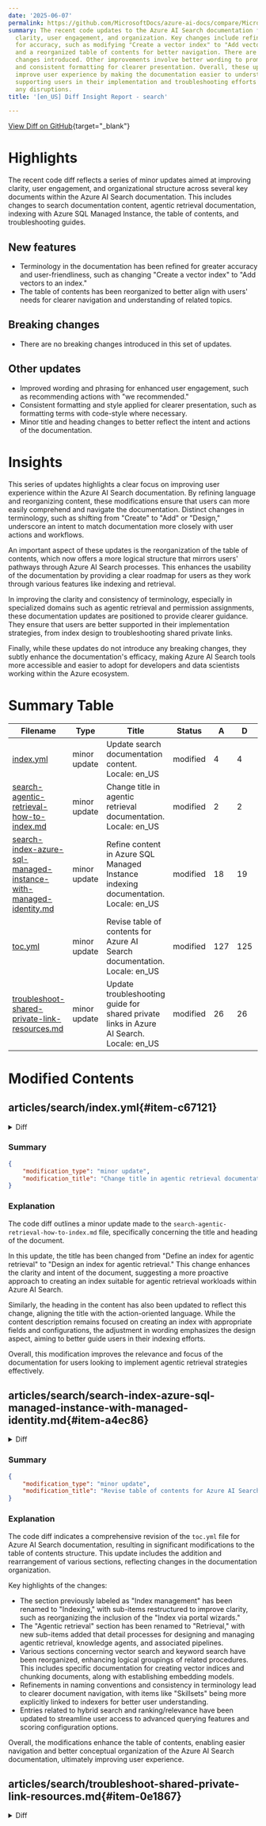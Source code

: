 ```yaml
---
date: '2025-06-07'
permalink: https://github.com/MicrosoftDocs/azure-ai-docs/compare/MicrosoftDocs:e10a743...MicrosoftDocs:b06c631
summary: The recent code updates to the Azure AI Search documentation focus on enhancing
  clarity, user engagement, and organization. Key changes include refined terminology
  for accuracy, such as modifying "Create a vector index" to "Add vectors to an index,"
  and a reorganized table of contents for better navigation. There are no breaking
  changes introduced. Other improvements involve better wording to promote user actions
  and consistent formatting for clearer presentation. Overall, these updates aim to
  improve user experience by making the documentation easier to understand and navigate,
  supporting users in their implementation and troubleshooting efforts without introducing
  any disruptions.
title: '[en_US] Diff Insight Report - search'

---
```


[View Diff on GitHub](https://github.com/MicrosoftDocs/azure-ai-docs/compare/MicrosoftDocs:e10a743...MicrosoftDocs:b06c631){target="_blank"}

# Highlights
The recent code diff reflects a series of minor updates aimed at improving clarity, user engagement, and organizational structure across several key documents within the Azure AI Search documentation. This includes changes to search documentation content, agentic retrieval documentation, indexing with Azure SQL Managed Instance, the table of contents, and troubleshooting guides.

## New features
- Terminology in the documentation has been refined for greater accuracy and user-friendliness, such as changing "Create a vector index" to "Add vectors to an index."
- The table of contents has been reorganized to better align with users' needs for clearer navigation and understanding of related topics.

## Breaking changes
- There are no breaking changes introduced in this set of updates.

## Other updates
- Improved wording and phrasing for enhanced user engagement, such as recommending actions with "we recommended."
- Consistent formatting and style applied for clearer presentation, such as formatting terms with code-style where necessary.
- Minor title and heading changes to better reflect the intent and actions of the documentation.

# Insights
This series of updates highlights a clear focus on improving user experience within the Azure AI Search documentation. By refining language and reorganizing content, these modifications ensure that users can more easily comprehend and navigate the documentation. Distinct changes in terminology, such as shifting from "Create" to "Add" or "Design," underscore an intent to match documentation more closely with user actions and workflows.

An important aspect of these updates is the reorganization of the table of contents, which now offers a more logical structure that mirrors users' pathways through Azure AI Search processes. This enhances the usability of the documentation by providing a clear roadmap for users as they work through various features like indexing and retrieval.

In improving the clarity and consistency of terminology, especially in specialized domains such as agentic retrieval and permission assignments, these documentation updates are positioned to provide clearer guidance. They ensure that users are better supported in their implementation strategies, from index design to troubleshooting shared private links.

Finally, while these updates do not introduce any breaking changes, they subtly enhance the documentation's efficacy, making Azure AI Search tools more accessible and easier to adopt for developers and data scientists working within the Azure ecosystem.

# Summary Table
|  Filename  | Type |    Title    | Status | A  | D  | M  |
|------------|------|-------------|--------|----|----|----|
| [index.yml](#item-c67121) | minor update | Update search documentation content. Locale: en_US | modified | 4 | 4 | 8 | 
| [search-agentic-retrieval-how-to-index.md](#item-a078ea) | minor update | Change title in agentic retrieval documentation. Locale: en_US | modified | 2 | 2 | 4 | 
| [search-index-azure-sql-managed-instance-with-managed-identity.md](#item-a4ec86) | minor update | Refine content in Azure SQL Managed Instance indexing documentation. Locale: en_US | modified | 18 | 19 | 37 | 
| [toc.yml](#item-c4768f) | minor update | Revise table of contents for Azure AI Search documentation. Locale: en_US | modified | 127 | 125 | 252 | 
| [troubleshoot-shared-private-link-resources.md](#item-0e1867) | minor update | Update troubleshooting guide for shared private links in Azure AI Search. Locale: en_US | modified | 26 | 26 | 52 | 


# Modified Contents
## articles/search/index.yml{#item-c67121}

<details>
<summary>Diff</summary>
````diff
@@ -38,7 +38,7 @@ landingContent:
             url: search-manage.md
           - text: Create a search index
             url: search-get-started-portal.md
-          - text: Create a vector index
+          - text: Add vectors to an index
             url: search-get-started-vector.md
           - text: Query a vector index
             url: vector-search-how-to-query.md
@@ -62,10 +62,10 @@ landingContent:
             url: vector-search-how-to-quantization.md
       - linkListType: quickstart
         links:
-          - text: Run an agentic retrieval pipeline
+          - text: 'Classic RAG'
+            url: search-get-started-agentic-retrieval.md
+          - text: 'Agentic retrieval'
             url: search-get-started-agentic-retrieval.md
-          - text: Retrieve data using an LLM
-            url: search-get-started-rag.md
 
 
 
````
</details>

### Summary

```json
{
    "modification_type": "minor update",
    "modification_title": "Update search documentation content. Locale: en_US"
}
```

### Explanation
The code diff shows a minor update made to the `index.yml` file within the search documentation of the Azure AI Docs. This update involves modifying several text entries and their corresponding URLs within the `landingContent` section. 

Specifically, the phrase "Create a vector index" has been changed to "Add vectors to an index," which better reflects the action being described. Additionally, there is a refinement in the description of the retrieval pipeline; "Run an agentic retrieval pipeline" is simplified to just "Classic RAG," alongside an introduction of the term "Agentic retrieval," making the text more concise and user-friendly. Some links have also been adjusted to ensure they correspond accurately to the updated content. 

Overall, these changes enhance clarity and improve the relevance of the documentation for users looking to engage with the Azure AI search features more effectively.

## articles/search/search-agentic-retrieval-how-to-index.md{#item-a078ea}

<details>
<summary>Diff</summary>
````diff
@@ -1,5 +1,5 @@
 ---
-title: Define an index for agentic retrieval
+title: Design an index for agentic retrieval
 titleSuffix: Azure AI Search
 description: Create an index that has fields and configurations that work for agentic retrieval workloads in Azure AI Search.
 
@@ -11,7 +11,7 @@ ms.topic: how-to
 ms.date: 05/05/2025
 ---
 
-# Define an index for agentic retrieval in Azure AI Search
+# Design an index for agentic retrieval in Azure AI Search
 
 [!INCLUDE [Feature preview](./includes/previews/preview-generic.md)]
 
````
</details>

### Summary

```json
{
    "modification_type": "minor update",
    "modification_title": "Change title in agentic retrieval documentation. Locale: en_US"
}
```

### Explanation
The code diff outlines a minor update made to the `search-agentic-retrieval-how-to-index.md` file, specifically concerning the title and heading of the document. 

In this update, the title has been changed from "Define an index for agentic retrieval" to "Design an index for agentic retrieval." This change enhances the clarity and intent of the document, suggesting a more proactive approach to creating an index suitable for agentic retrieval workloads within Azure AI Search. 

Similarly, the heading in the content has also been updated to reflect this change, aligning the title with the action-oriented language. While the content description remains focused on creating an index with appropriate fields and configurations, the adjustment in wording emphasizes the design aspect, aiming to better guide users in their indexing efforts. 

Overall, this modification improves the relevance and focus of the documentation for users looking to implement agentic retrieval strategies effectively.

## articles/search/search-index-azure-sql-managed-instance-with-managed-identity.md{#item-a4ec86}

<details>
<summary>Diff</summary>
````diff
@@ -9,7 +9,7 @@ ms.service: azure-ai-search
 ms.custom:
   - ignite-2023
 ms.topic: conceptual
-ms.date: 05/29/2025
+ms.date: 06/04/2025
 ---
 
 # Set up an indexer connection to Azure SQL Managed Instance using a managed identity
@@ -18,7 +18,7 @@ This article describes how to set up an Azure AI Search indexer connection to [S
 
 You can use a system-assigned managed identity or a user-assigned managed identity (preview). Managed identities are Microsoft Entra logins and require Azure role assignments to access data in SQL Managed Instance.
 
-Before learning more about this feature, it's recommended that you understand what an indexer is and how to set up an indexer for your data source. More information can be found at the following links:
+Before learning more about this feature, we recommended that you understand what an indexer is and how to set up an indexer for your data source. More information can be found at the following links:
 
 * [Indexer overview](search-indexer-overview.md)
 * [SQL Managed Instance indexer](search-how-to-index-sql-database.md)
@@ -29,30 +29,29 @@ Before learning more about this feature, it's recommended that you understand wh
 
 * Microsoft Entra admin role on SQL Managed Instance:
 
-  To assign read permissions on SQL Managed Instance, you must be an Azure Global Admin with a SQL Managed Instance. See [Configure and manage Microsoft Entra authentication with SQL Managed Instance](/azure/azure-sql/database/authentication-aad-configure) and follow the steps to provision a Microsoft Entra admin (SQL Managed Instance). 
+  To assign read permissions on SQL Managed Instance, you must be an Azure Global Admin with a SQL Managed Instance. See [Configure and manage Microsoft Entra authentication with SQL Managed Instance](/azure/azure-sql/database/authentication-aad-configure) and follow the steps to provision a Microsoft Entra admin (SQL Managed Instance).
 
-* [Configure a public endpoint and network security group in SQL Managed Instance](search-how-to-index-sql-managed-instance.md) to allow connections from Azure AI Search. Connecting through a Shared Private Link when using a managed identity isn't currently supported.
+* [Configure a public endpoint and network security group in SQL Managed Instance](search-how-to-index-sql-managed-instance.md) to allow connections from Azure AI Search. Connecting through a shared private link when using a managed identity isn't currently supported.
 
-## 1 - Assign permissions to read the database
+## Assign permissions to read the database
 
 Follow these steps to assign the search service system managed identity permission to read the SQL Managed database.
 
 1. Connect to your SQL Managed Instance through SQL Server Management Studio (SSMS) by using one of the following methods:
 
     - [Configure a point-to-site connection from on-premises](/azure/azure-sql/managed-instance/point-to-site-p2s-configure)
-    - [Configure an Azure VM](/azure/azure-sql/managed-instance/connect-vm-instance-configure)
+    - [Configure an Azure virtual machine](/azure/azure-sql/managed-instance/connect-vm-instance-configure)
 
 1. Authenticate with your Microsoft Entra account.
 
    :::image type="content" source="./media/search-index-azure-sql-managed-instance-with-managed-identity/sql-login.png" alt-text="Showing screenshot of the Connect to Server dialog.":::
 
-1. From the left pane, locate the SQL database you are using as data source for indexing and right-click it. Select **New Query**. 
+1. From the left pane, locate the SQL database you're using as data source for indexing and right-click it. Select **New Query**.
 
    :::image type="content" source="./media/search-index-azure-sql-managed-instance-with-managed-identity/new-sql-query.png" alt-text="Showing screenshot of new SQL query.":::
 
-1. In the T-SQL window, copy the following commands and include the brackets around your search service name. Click on **Execute**.
+1. In the T-SQL window, copy the following commands and include the brackets around your search service name. Select **Execute**.
 
-    
     ```sql
     CREATE USER [insert your search service name here or user-assigned managed identity name] FROM EXTERNAL PROVIDER;
     EXEC sp_addrolemember 'db_datareader', [insert your search service name here or user-assigned managed identity name];
@@ -68,9 +67,9 @@ sp_droprolemember 'db_datareader', [insert your search service name or user-assi
 DROP USER IF EXISTS [insert your search service name or user-assigned managed identity name];
 ```
 
-## 2 - Add a role assignment
+## Add a role assignment
 
-In this step, you'll give your Azure AI Search service permission to read data from your SQL Managed Instance.
+In this step, you give your Azure AI Search service permission to read data from your SQL Managed Instance.
 
 1. In the Azure portal, navigate to your SQL Managed Instance page.
 1. Select **Access control (IAM)**.
@@ -86,15 +85,15 @@ In this step, you'll give your Azure AI Search service permission to read data f
 
     :::image type="content" source="./media/search-index-azure-sql-managed-instance-with-managed-identity/add-role-assignment.png" alt-text="Showing screenshot of the member role assignment.":::
 
-## 3 - Create the data source
+## Create the data source
 
 Create the data source and provide a system-assigned managed identity. 
 
 ### System-assigned managed identity
 
-The [REST API](/rest/api/searchservice/data-sources/create), Azure portal, and the [.NET SDK](/dotnet/api/azure.search.documents.indexes.models.searchindexerdatasourceconnection) support system-assigned managed identity. 
+The [REST API](/rest/api/searchservice/data-sources/create), Azure portal, and the [.NET SDK](/dotnet/api/azure.search.documents.indexes.models.searchindexerdatasourceconnection) support system-assigned managed identity.
 
-When you're connecting with a system-assigned managed identity, the only change to the data source definition is the format of the "credentials" property. You'll provide an Initial Catalog or Database name and a `ResourceId` that has no account key or password. The `ResourceId` must include the subscription ID of SQL Managed Instance, the resource group of SQL Managed instance, and the name of the SQL database. 
+When you're connecting with a system-assigned managed identity, the only change to the data source definition is the format of the "credentials" property. You provide an Initial Catalog or Database name and a `ResourceId` that has no account key or password. The `ResourceId` must include the subscription ID of SQL Managed Instance, the resource group of SQL Managed instance, and the name of the SQL database.
 
 Here's an example of how to create a data source to index data from a storage account using the [Create Data Source](/rest/api/searchservice/data-sources/create) REST API and a managed identity connection string. The managed identity connection string format is the same for the REST API, .NET SDK, and the Azure portal.  
 
@@ -115,11 +114,11 @@ api-key: [admin key]
 } 
 ```
 
-## 4 - Create the index
+## Create the index
 
 The index specifies the fields in a document, attributes, and other constructs that shape the search experience.
 
-Here's a [Create Index](/rest/api/searchservice/indexes/create) REST API call with a searchable `booktitle` field:   
+Here's a [Create Index](/rest/api/searchservice/indexes/create) REST API call with a searchable `booktitle` field:
 
 ```http
 POST https://[service name].search.windows.net/indexes?api-version=2024-07-01
@@ -135,9 +134,9 @@ api-key: [admin key]
 }
 ```
 
-## 5 - Create the indexer
+## Create the indexer
 
-An indexer connects a data source with a target search index, and provides a schedule to automate the data refresh. Once the index and data source have been created, you're ready to create the indexer.
+An indexer connects a data source with a target search index, and provides a schedule to automate the data refresh. Once the index and data source are created, you're ready to create the indexer.
 
 Here's a [Create Indexer](/rest/api/searchservice/indexers/create) REST API call with an Azure SQL indexer definition. The indexer runs when you submit the request.
 
@@ -155,7 +154,7 @@ api-key: [admin key]
 
 ## Troubleshooting
 
-If you get an error when the indexer tries to connect to the data source that says that the client is not allowed to access the server, take a look at [common indexer errors](./search-indexer-troubleshooting.md).
+If you get an error when the indexer tries to connect to the data source that says that the client isn't allowed to access the server, see the [common indexer errors](./search-indexer-troubleshooting.md).
 
 You can also rule out any firewall issues by trying the connection with and without restrictions in place.
 
````
</details>

### Summary

```json
{
    "modification_type": "minor update",
    "modification_title": "Refine content in Azure SQL Managed Instance indexing documentation. Locale: en_US"
}
```

### Explanation
The code diff reflects a minor update made to the `search-index-azure-sql-managed-instance-with-managed-identity.md` file, which elaborates on setting up an Azure AI Search indexer connection using a managed identity.

The modifications primarily involve language refinements and slight rephrasing for improved clarity and consistency throughout the document. For instance, the title is updated to clarify the design aspect of the index. Recommendations for understanding the indexer have been changed from "it's recommended" to "we recommended" to enhance the language's engagement. 

Additionally, adjustments were made to formatting and style, ensuring consistent capitalization and phrasing in headings, such as changing "Assign permissions to read the database" to "Add a role assignment." These revisions improve readability and give a more streamlined flow to the instructions provided.

Other changes include the removal of excess text while ensuring crucial information, like the procedural steps for assigning permissions and creating data sources, remains intact. The overall aim of the modifications is to enhance user experience by providing clearer guidance and better-organized content on managing identities and indexing in the Azure environment.

## articles/search/toc.yml{#item-c4768f}

<details>
<summary>Diff</summary>
````diff
@@ -251,14 +251,14 @@ items:
         href: search-manage-rest.md
       - name: Move service across regions
         href: search-howto-move-across-regions.md
-  - name: Index management
+  - name: Indexing
     items:
+    - name: Index via portal wizards
+      href: search-import-data-portal.md
     - name: Create an index
       href: search-how-to-create-search-index.md
     - name: Load an index
       href: search-how-to-load-search-index.md
-    - name: Index via portal wizards
-      href: search-import-data-portal.md
     - name: Update or rebuild an index
       href: search-howto-reindex.md
     - name: Alias an index
@@ -337,7 +337,7 @@ items:
         href: search-how-to-index-onelake-files.md
       - name: SharePoint Online
         href: search-howto-index-sharepoint-online.md
-    - name: Skillsets
+    - name: Skillsets (indexers)
       items:
       - name: Create a skillset
         href: cognitive-search-defining-skillset.md
@@ -371,133 +371,135 @@ items:
           href: cognitive-search-custom-skill-scale.md
         - name: Example - Bing Entity Search
           href: cognitive-search-create-custom-skill-example.md
-  - name: Agentic retrieval
-    items:
-    - name: Create a knowledge agent
-      href: search-agentic-retrieval-how-to-create.md
-    - name: Use a knowledge agent to retrieve data
-      href: search-agentic-retrieval-how-to-retrieve.md
-    - name: Define an index for agentic retrieval
-      href: search-agentic-retrieval-how-to-index.md
-    - name: Build an agentic retrieval pipeline
-      href: search-agentic-retrieval-how-to-pipeline.md
-  - name: Vector search
-    items:
-    - name: Create a vector index
-      href: vector-search-how-to-create-index.md
-    - name: Chunk documents
-      href: vector-search-how-to-chunk-documents.md
-    - name: Chunk and vectorize by document layout
-      href: search-how-to-semantic-chunking.md
-    - name: Generate embeddings
-      href: vector-search-how-to-generate-embeddings.md
-    - name: Use integrated vectorization
-      href: search-how-to-integrated-vectorization.md
-    - name: Use embedding models from Azure AI Foundry
-      href: vector-search-integrated-vectorization-ai-studio.md
-    - name: Reduce vector size
-      items:
-      - name: Understand vector quotas and limits
-        href: vector-search-index-size.md
-      - name: Choose an optimization strategy
-        href: vector-search-how-to-configure-compression-storage.md
-      - name: Compress using binary or scalar quantization
-        href: vector-search-how-to-quantization.md
-      - name: Index binary data for vector search
-        href: vector-search-how-to-index-binary-data.md
-      - name: Assign narrow data types
-        href: vector-search-how-to-assign-narrow-data-types.md
-      - name: Eliminate redundant storage
-        href: vector-search-how-to-storage-options.md
-      - name: Truncate dimensions
-        href: vector-search-how-to-truncate-dimensions.md
-    - name: Query vectors
-      href: vector-search-how-to-query.md
-    - name: Use multi-vector fields
-      href: vector-search-multi-vector-fields.md
-    - name: Add a vectorizer for text-to-vector queries
-      displayName: query
-      href: vector-search-how-to-configure-vectorizer.md
-    - name: Filter on vector queries
-      displayName: query
-      href: vector-search-filters.md
-  - name: Keyword search
+  - name: Retrieval
     items:
-    - name: Full text query
-      href: search-query-create.md
-    - name: Typeahead query
-      href: search-add-autocomplete-suggestions.md
-    - name: Query examples (simple syntax)
-      href: search-query-simple-examples.md
-    - name: Add spell check
-      href: speller-how-to-add.md
-    - name: Add synonyms
-      href: search-synonyms.md
-    - name: Add a suggester for typeahead
-      href: index-add-suggesters.md
-    - name: Design a multilingual index
-      href: search-language-support.md
-    - name: Model complex data types
-      href: search-howto-complex-data-types.md
-    - name: Model relational data
-      href: index-sql-relational-data.md
-    - name: Analyzers
+    - name: Agentic retrieval
       items:
-      - name: Analyzers overview
-        href: search-analyzers.md
-      - name: Add a language analyzer
-        href: index-add-language-analyzers.md
-      - name: Add a custom analyzer
-        href: index-add-custom-analyzers.md
-    - name: Filters and facets
+      - name: Design an index for agentic retrieval
+        href: search-agentic-retrieval-how-to-index.md
+      - name: Create a knowledge agent
+        href: search-agentic-retrieval-how-to-create.md
+      - name: Retrieve data using a knowledge agent
+        href: search-agentic-retrieval-how-to-retrieve.md
+      - name: Build a retrieval pipeline
+        href: search-agentic-retrieval-how-to-pipeline.md
+    - name: Vector search
       items:
-      - name: Filters in text queries
+      - name: Create a vector index
+        href: vector-search-how-to-create-index.md
+      - name: Chunk documents
+        href: vector-search-how-to-chunk-documents.md
+      - name: Chunk and vectorize by document layout
+        href: search-how-to-semantic-chunking.md
+      - name: Generate embeddings
+        href: vector-search-how-to-generate-embeddings.md
+      - name: Use integrated vectorization
+        href: search-how-to-integrated-vectorization.md
+      - name: Use embedding models from Azure AI Foundry
+        href: vector-search-integrated-vectorization-ai-studio.md
+      - name: Reduce vector size
+        items:
+        - name: Understand vector quotas and limits
+          href: vector-search-index-size.md
+        - name: Choose an optimization strategy
+          href: vector-search-how-to-configure-compression-storage.md
+        - name: Compress using binary or scalar quantization
+          href: vector-search-how-to-quantization.md
+        - name: Index binary data for vector search
+          href: vector-search-how-to-index-binary-data.md
+        - name: Assign narrow data types
+          href: vector-search-how-to-assign-narrow-data-types.md
+        - name: Eliminate redundant storage
+          href: vector-search-how-to-storage-options.md
+        - name: Truncate dimensions
+          href: vector-search-how-to-truncate-dimensions.md
+      - name: Query vectors
+        href: vector-search-how-to-query.md
+      - name: Use multi-vector fields
+        href: vector-search-multi-vector-fields.md
+      - name: Add a vectorizer for text-to-vector queries
         displayName: query
-        href: search-filters.md
-      - name: Understand collection filters
-        href: search-query-understand-collection-filters.md
-      - name: Troubleshoot collection filters
-        href: search-query-troubleshoot-collection-filters.md
-      - name: Normalize text for filters
-        href: search-normalizers.md
-      - name: Add faceted navigation
-        href: search-faceted-navigation.md
-      - name: Faceted navigation examples
-        href: search-faceted-navigation-examples.md
-    - name: Search results
+        href: vector-search-how-to-configure-vectorizer.md
+      - name: Filter on vector queries
+        displayName: query
+        href: vector-search-filters.md
+    - name: Keyword search
       items:
-      - name: Page, sort, and shape results
-        href: search-pagination-page-layout.md
-      - name: Return a semantic answer
-        href: semantic-answers.md
-    - name: Advanced queries
+      - name: Full text query
+        href: search-query-create.md
+      - name: Typeahead query
+        href: search-add-autocomplete-suggestions.md
+      - name: Query examples (simple syntax)
+        href: search-query-simple-examples.md
+      - name: Add spell check
+        href: speller-how-to-add.md
+      - name: Add synonyms
+        href: search-synonyms.md
+      - name: Add a suggester for typeahead
+        href: index-add-suggesters.md
+      - name: Design a multilingual index
+        href: search-language-support.md
+      - name: Model complex data types
+        href: search-howto-complex-data-types.md
+      - name: Model relational data
+        href: index-sql-relational-data.md
+      - name: Analyzers
+        items:
+        - name: Analyzers overview
+          href: search-analyzers.md
+        - name: Add a language analyzer
+          href: index-add-language-analyzers.md
+        - name: Add a custom analyzer
+          href: index-add-custom-analyzers.md
+      - name: Filters and facets
+        items:
+        - name: Filters in text queries
+          displayName: query
+          href: search-filters.md
+        - name: Understand collection filters
+          href: search-query-understand-collection-filters.md
+        - name: Troubleshoot collection filters
+          href: search-query-troubleshoot-collection-filters.md
+        - name: Normalize text for filters
+          href: search-normalizers.md
+        - name: Add faceted navigation
+          href: search-faceted-navigation.md
+        - name: Faceted navigation examples
+          href: search-faceted-navigation-examples.md
+      - name: Search results
+        items:
+        - name: Page, sort, and shape results
+          href: search-pagination-page-layout.md
+        - name: Return a semantic answer
+          href: semantic-answers.md
+      - name: Advanced queries
+        items:
+        - name: Use full Lucene (examples)
+          href: search-query-lucene-examples.md
+        - name: Partial terms and special characters
+          href: search-query-partial-matching.md
+        - name: Fuzzy search
+          href: search-query-fuzzy.md
+    - name: Hybrid search
+      href: hybrid-search-how-to-query.md
+    - name: Ranking and relevance
       items:
-      - name: Use full Lucene (examples)
-        href: search-query-lucene-examples.md
-      - name: Partial terms and special characters
-        href: search-query-partial-matching.md
-      - name: Fuzzy search
-        href: search-query-fuzzy.md
-  - name: Hybrid search
-    href: hybrid-search-how-to-query.md
-  - name: Ranking and relevance
-    items:
-    - name: Add a scoring profile
-      href: index-add-scoring-profiles.md
-    - name: Configure BM25 ranking
-      href: index-ranking-similarity.md
-    - name: Enable or disable semantic ranker
-      href: semantic-how-to-enable-disable.md
-    - name: Configure semantic ranker
-      href: semantic-how-to-configure.md
-    - name: Add semantic ranking to queries
-      href: semantic-how-to-query-request.md
-    - name: Rewrite queries with semantic ranker
-      href: semantic-how-to-query-rewrite.md
-    - name: Migrate semantic ranking code
-      href: semantic-code-migration.md
-    - name: Enable scoring profiles in semantic ranker
-      href: semantic-how-to-enable-scoring-profiles.md
+      - name: Add a scoring profile
+        href: index-add-scoring-profiles.md
+      - name: Configure BM25 ranking
+        href: index-ranking-similarity.md
+      - name: Enable or disable semantic ranker
+        href: semantic-how-to-enable-disable.md
+      - name: Configure semantic ranker
+        href: semantic-how-to-configure.md
+      - name: Add semantic ranking to queries
+        href: semantic-how-to-query-request.md
+      - name: Rewrite queries with semantic ranker
+        href: semantic-how-to-query-rewrite.md
+      - name: Migrate semantic ranking code
+        href: semantic-code-migration.md
+      - name: Enable scoring profiles in semantic ranker
+        href: semantic-how-to-enable-scoring-profiles.md
   - name: Security
     items:
     - name: Configure network access
````
</details>

### Summary

```json
{
    "modification_type": "minor update",
    "modification_title": "Revise table of contents for Azure AI Search documentation. Locale: en_US"
}
```

### Explanation
The code diff indicates a comprehensive revision of the `toc.yml` file for Azure AI Search documentation, resulting in significant modifications to the table of contents structure. This update includes the addition and rearrangement of various sections, reflecting changes in the documentation organization.

Key highlights of the changes:
- The section previously labeled as "Index management" has been renamed to "Indexing," with sub-items restructured to improve clarity, such as reorganizing the inclusion of the "Index via portal wizards."
- The "Agentic retrieval" section has been renamed to "Retrieval," with new sub-items added that detail processes for designing and managing agentic retrieval, knowledge agents, and associated pipelines. 
- Various sections concerning vector search and keyword search have been reorganized, enhancing logical groupings of related procedures. This includes specific documentation for creating vector indices and chunking documents, along with establishing embedding models.
- Refinements in naming conventions and consistency in terminology lead to clearer document navigation, with items like "Skillsets" being more explicitly linked to indexers for better user understanding.
- Entries related to hybrid search and ranking/relevance have been updated to streamline user access to advanced querying features and scoring configuration options.

Overall, the modifications enhance the table of contents, enabling easier navigation and better conceptual organization of the Azure AI Search documentation, ultimately improving user experience.

## articles/search/troubleshoot-shared-private-link-resources.md{#item-0e1867}

<details>
<summary>Diff</summary>
````diff
@@ -10,30 +10,30 @@ ms.service: azure-ai-search
 ms.custom:
   - ignite-2023
 ms.topic: conceptual
-ms.date: 05/29/2025
+ms.date: 06/04/2025
 ---
 
-# Troubleshoot issues with Shared Private Links in Azure AI Search
+# Troubleshoot issues with shared private links in Azure AI Search
 
 A shared private link allows Azure AI Search to make secure outbound connections over a private endpoint when accessing customer resources in a virtual network. This article can help you resolve errors that might occur.
 
-Creating a shared private link is a search service control plane operation. You can [create a shared private link](search-indexer-howto-access-private.md) using either the Azure portal or a [Management REST API](/rest/api/searchmanagement/shared-private-link-resources/create-or-update). During provisioning, the state of the request is "Updating". After the operation completes successfully, status is "Succeeded". A private endpoint to the resource, along with any DNS zones and mappings, is created. This endpoint is used exclusively by your search service instance and is managed through Azure AI Search.
+Creating a shared private link is a search service control plane operation. You can [create a shared private link](search-indexer-howto-access-private.md) using either the Azure portal or a [Management REST API](/rest/api/searchmanagement/shared-private-link-resources/create-or-update). During provisioning, the state of the request is `Updating`. After the operation completes successfully, status is `Succeeded`. A private endpoint to the resource, along with any DNS zones and mappings, is created. This endpoint is used exclusively by your search service instance and is managed through Azure AI Search.
 
 ![Steps involved in creating shared private link resources ](media\troubleshoot-shared-private-link-resources\shared-private-link-states.png)
 
-Some common errors that occur during the creation phase are listed below.
+The following are common errors that occur during the creation phase.
 
 ## Request validation failures
 
-+ Unsupported SKU: Shared private links are supported on the Basic tier and above. For indexers with skillsets, the minimum tier is Standard 2 (S2).
++ Unsupported SKU: Shared private links are supported on the Basic tier and higher. For indexers with skillsets, the minimum tier is Standard 1 (S1). For more information, see [Shared private link resource limits](search-limits-quotas-capacity.md#shared-private-link-resource-limits).
 
 + Invalid name: Naming rules for a shared private link are:
   
   + Length should be between 1 to 60 characters
   + Alphanumeric characters
   + Names can include underscore `_`, period `.`, and hyphen `-` as long as it's not the first character in the name
 
-+ Invalid group ID: Group IDs are case-sensitive and must be one of the values from the table below:
++ Invalid group ID: Group IDs are case-sensitive and must be one of the following values.
 
   | Azure resource | Group ID | First available API version |
   | --- | --- | --- |
@@ -59,53 +59,53 @@ Some common errors that occur during the creation phase are listed below.
   | Azure Functions (preview) | `Microsoft.Web/sites` | `2020-08-01-Preview` |
   | Azure SQL Managed Instance (preview) | `Microsoft.Sql/managedInstance` | `2020-08-01-Preview` |
 
-  In addition, the specified `groupId` needs to be valid for the specified resource type. For example, `groupId` "blob" is valid for type "Microsoft.Storage/storageAccounts", it can't be used with any other resource type. For a given search management API version, customers can find out the supported `groupId` and resource type details by utilizing the [List supported API](/rest/api/searchmanagement/private-link-resources/list-supported).
+  In addition, the specified `groupId` needs to be valid for the specified resource type. For example, `groupId` "blob" is valid for type `Microsoft.Storage/storageAccounts`, it can't be used with any other resource type. For a given search management API version, customers can find out the supported `groupId` and resource type details by utilizing the [List supported API](/rest/api/searchmanagement/private-link-resources/list-supported).
 
-+ Quota limit enforcement: Search services have quotas imposed on the distinct number of shared private link resources that can be created and the number of various target resource types that are being used (based on `groupId`). These are documented in the [Shared private link resource limits section](search-limits-quotas-capacity.md#shared-private-link-resource-limits) of the Azure AI Search service limits page.
++ Quota limit enforcement: Search services have quotas imposed on the distinct number of shared private link resources that can be created and the number of various target resource types that are being used (based on `groupId`). For more information, see [Shared private link resource limits](search-limits-quotas-capacity.md#shared-private-link-resource-limits).
 
 ## Deployment failures
 
 A search service initiates the request to create a shared private link, but Azure Resource Manager performs the actual work. You can [check the deployment's status](search-indexer-howto-access-private.md#1---create-a-shared-private-link) in the Azure portal or by query, and address any errors that might occur.
 
-Shared private link resources that have failed Azure Resource Manager deployment will show up in [List](/rest/api/searchmanagement/shared-private-link-resources/list-by-service) and [Get](/rest/api/searchmanagement/shared-private-link-resources/get) API calls, but will have a "Provisioning State" of `Failed`. Once the reason of the Azure Resource Manager deployment failure has been ascertained, delete the `Failed` resource and re-create it after applying the appropriate resolution from the following table.
+Shared private link resources that fail Azure Resource Manager deployment show up in [List](/rest/api/searchmanagement/shared-private-link-resources/list-by-service) and [Get](/rest/api/searchmanagement/shared-private-link-resources/get) API calls, but they have a "Provisioning State" of `Failed`. Once the reason of the Azure Resource Manager deployment failure is ascertained, delete the `Failed` resource and re-create it after applying the appropriate resolution from the following table.
 
 | Deployment failure reason | Description | Resolution |
 | ------------------------- | ----------- | ---------- |
-| "LinkedAuthorizationFailed" | The error message states that the client has permission to create the shared private link on the search service, but doesn't have permission to perform action 'privateEndpointConnectionApproval/action' on the linked scope. | Re-check the private link ID in the request to make sure there are no errors or omissions in the URI. If Azure AI Search and the Azure PaaS resource are in different subscriptions, and if you're using REST or a command line interface, make sure that the [active Azure account is for the Azure PaaS resource](search-indexer-howto-access-private.md?tabs=rest-create#1---create-a-shared-private-link). For REST clients, make sure you're not using an expired bearer token, and that the token is valid for the active subscription. |
+| "LinkedAuthorizationFailed" | The error message states that the client has permission to create the shared private link on the search service, but doesn't have permission to perform action 'privateEndpointConnectionApproval/action' on the linked scope. | Recheck the private link ID in the request to make sure there are no errors or omissions in the URI. If Azure AI Search and the Azure PaaS resource are in different subscriptions, and if you're using REST or a command line interface, ensure the [active Azure account is the Azure PaaS resource](search-indexer-howto-access-private.md?tabs=rest-create#1---create-a-shared-private-link). For REST clients, make sure you're not using an expired bearer token, and that the token is valid for the active subscription. |
 | Network resource provider not registered on target resource's subscription | A private endpoint (and associated DNS mappings) is created for the target resource (Storage Account, Azure Cosmos DB, Azure SQL) via the `Microsoft.Network` resource provider (RP). If the subscription that hosts the target resource ("target subscription") isn't registered with `Microsoft.Network` RP, then the Azure Resource Manager deployment can fail. | You need to register this RP in their target subscription. You can [register the resource provider](/azure/azure-resource-manager/management/resource-providers-and-types#register-resource-provider) using the Azure portal, PowerShell, or CLI.|
-| Invalid `groupId` for the target resource | When Azure Cosmos DB accounts are created, you can specify the API type for the database account. While Azure Cosmos DB offers several different API types, Azure AI Search only supports "Sql" as the `groupId` for shared private link resources. When a shared private link of type "Sql" is created for a `privateLinkResourceId` pointing to a non-Sql database account, the Azure Resource Manager deployment will fail because of the `groupId` mismatch. The Azure resource ID of an Azure Cosmos DB account isn't sufficient to determine the API type that is being used. Azure AI Search tries to create the private endpoint, which is then denied by Azure Cosmos DB. | You should ensure that the `privateLinkResourceId` of the specified Azure Cosmos DB resource is for a database account of "Sql" API type |
-| Target resource not found | Existence of the target resource specified in `privateLinkResourceId` is checked only during the commencement of the Azure Resource Manager deployment. If the target resource is no longer available, then the deployment will fail. | You should ensure that the target resource is present in the specified subscription and resource group and isn't moved or deleted. |
+| Invalid `groupId` for the target resource | When Azure Cosmos DB accounts are created, you can specify the API type for the database account. While Azure Cosmos DB offers several different API types, Azure AI Search only supports "Sql" as the `groupId` for shared private link resources. When a shared private link of type "Sql" is created for a `privateLinkResourceId` pointing to a non-Sql database account, the Azure Resource Manager deployment fails because of the `groupId` mismatch. The Azure resource ID of an Azure Cosmos DB account isn't sufficient to determine the API type that is being used. Azure AI Search tries to create the private endpoint, which Azure Cosmos DB then denies. | You should ensure that the `privateLinkResourceId` of the specified Azure Cosmos DB resource is for a database account of "Sql" API type |
+| Target resource not found | Existence of the target resource specified in `privateLinkResourceId` is checked only during the commencement of the Azure Resource Manager deployment. If the target resource is no longer available, then the deployment fails. | You should ensure that the target resource is present in the specified subscription and resource group and isn't moved or deleted. |
 | Transient/other errors | The Azure Resource Manager deployment can fail if there's an infrastructure outage or because of other unexpected reasons. This should be rare and usually indicates a transient state. | Retry creating this resource at a later time. If the problem persists, reach out to Azure Support. |
 
 ## Issues approving the backing private endpoint
 
-A private endpoint is created to the target Azure resource as specified in the shared private link creation request. This is one of the final steps in the asynchronous Azure Resource Manager deployment operation, but Azure AI Search needs to link the private endpoint's private IP address as part of its network configuration. Once this link is done, the `provisioningState` of the shared private link resource will go to a terminal success state `Succeeded`. Customers should only approve or deny(or in general modify the configuration of the backing private endpoint) after the state has transitioned to `Succeeded`. Modifying the private endpoint in any way before this could result in an incomplete deployment operation and can cause the shared private link resource to end up (either immediately, or usually within a few hours) in a `Failed` state.
+A private endpoint is created to the target Azure resource as specified in the shared private link creation request. This is one of the final steps in the asynchronous Azure Resource Manager deployment operation, but Azure AI Search needs to link the private endpoint's private IP address as part of its network configuration. Once this link is done, the `provisioningState` of the shared private link resource goes to a terminal success state `Succeeded`. Customers should only approve or deny(or in general modify the configuration of the backing private endpoint) after the state transitions to `Succeeded`. Modifying the private endpoint in any way before this could result in an incomplete deployment operation and can cause the shared private link resource to end up (either immediately, or usually within a few hours) in a `Failed` state.
 
 ## Search service network connectivity change stalled in an "Updating" state
 
-Shared private links and private endpoints are used when search service **Public Network Access** is **Disabled**. Typically, changing network connectivity should succeed in a few minutes after the request has been accepted. In some circumstances, Azure AI Search may take several hours to complete the connectivity change operation.
+Shared private links and private endpoints are used when search service **Public Network Access** is **Disabled**. Typically, changing network connectivity should succeed in a few minutes after the request is accepted. In some circumstances, Azure AI Search might take several hours to complete the connectivity change operation.
 
   :::image type="content" source="media/troubleshoot-shared-private-link-resources/update-network-access.png" alt-text="Screenshot of changing public network access to disabled." border="true":::
 
-If you observe that the connectivity change operation is taking a significant amount of time, wait for a few hours. Connectivity change operations involve operations such as updating DNS records which may take longer than expected.
+If you observe that the connectivity change operation is taking a significant amount of time, wait for a few hours. Connectivity change operations involve operations such as updating DNS records which might take longer than expected.
 
-If **Public Network Access** is changed, existing shared private links and private endpoints may not work correctly. If existing shared private links and private endpoints stop working during a connectivity change operation, wait a few hours for the operation to complete. If they're still not working, try deleting and recreating them.
+If **Public Network Access** is changed, existing shared private links and private endpoints might not work correctly. If existing shared private links and private endpoints stop working during a connectivity change operation, wait a few hours for the operation to complete. If they're still not working, try deleting and recreating them.
 
 ## Shared private link resource stalled in an "Updating" or "Incomplete" state
 
-Typically, a shared private link resource should go a terminal state (`Succeeded` or `Failed`) in a few minutes after the request has been accepted.
+Typically, a shared private link resource should go a terminal state (`Succeeded` or `Failed`) in a few minutes after the request is accepted.
 
-In rare circumstances, Azure AI Search can fail to correctly mark the state of the shared private link resource to a terminal state (`Succeeded` or `Failed`). This usually occurs due to an unexpected failure. Shared private link resources are automatically transitioned to a `Failed` state if it has been "stuck" in a non-terminal state for more than a few hours.
+In rare circumstances, Azure AI Search can fail to correctly mark the state of the shared private link resource to a terminal state (`Succeeded` or `Failed`). This usually occurs due to an unexpected failure. Shared private link resources are automatically transitioned to a `Failed` state if it's "stuck" in a nonterminal state for more than a few hours.
 
-If you observe that the shared private link resource hasn't transitioned to a terminal state, wait for a few hours to ensure that it becomes `Failed` before you can delete it and re-create it. Alternatively, instead of waiting you can try to create another shared private link resource with a different name (keeping all other parameters the same).
+If the shared private link resource doesn't transition to a terminal state, wait for a few hours to ensure that it becomes `Failed` before you can delete it and re-create it. Alternatively, instead of waiting you can try to create another shared private link resource with a different name (keeping all other parameters the same).
 
 ## Updating a shared private link resource
 
 An existing shared private link resource can be updated using the [Create or Update API](/rest/api/searchmanagement/shared-private-link-resources/create-or-update). Search only allows for narrow updates to the shared private link resource - only the request message can be modified via this API.
 
 + It isn't possible to update any of the "core" properties of an existing shared private link resource (such as `privateLinkResourceId` or `groupId`) and this will always be unsupported. If any other property besides the request message needs to be changed, we advise customers to delete and re-create the shared private link resource.
 
-+ Attempt to update the request message of a shared private link resource is only possible if it has reached the provisioning state of `Succeeded`.
++ Updating the request message of a shared private link resource is only possible if it reaches the provisioning state of `Succeeded`.
 
 ## Deleting a shared private link resource
 
@@ -115,24 +115,24 @@ Customers can delete an existing shared private link resource via the [Delete AP
 
 1. The search service validates that the resource exists and is in a state valid for deletion. If so, it initiates an Azure Resource Manager delete operation to remove the resource.
 
-1. Search queries for the completion of the operation (which usually takes a few minutes). At this point, the shared private link resource would have a provisioning state of "Deleting".
+1. Search queries for the completion of the operation (which usually takes a few minutes). At this point, the shared private link resource would have a provisioning state of `Deleting`.
 
-1. Once the operation completes successfully, the backing private endpoint and any associated DNS mappings are removed. The resource won't show up as part of [List](/rest/api/searchmanagement/shared-private-link-resources/list-by-service) operation and attempting a [Get](/rest/api/searchmanagement/shared-private-link-resources/get) operation on this resource will result in a 404 Not Found.
+1. Once the operation completes successfully, the backing private endpoint and any associated DNS mappings are removed. The resource doesn't show up as part of [List](/rest/api/searchmanagement/shared-private-link-resources/list-by-service) operation and attempting a [Get](/rest/api/searchmanagement/shared-private-link-resources/get) operation on this resource results in a 404 Not Found.
 
 ![Steps involved in deleting shared private link resources ](media\troubleshoot-shared-private-link-resources\shared-private-link-delete-states.png)
 
-Some common errors that occur during the deletion phase are listed below.
+The following are common errors that occur during the deletion phase.
 
 | Failure Type | Description | Resolution |
 | --- | --- | --- |
-| Resource is in non-terminal state | A shared private link resource that's not in a terminal state (`Succeeded` or `Failed`) can't be deleted. It's possible (rare) for a shared private link resource to be stuck in a non-terminal state for up to 8 hours. | Wait until the resource has reached a terminal state and retry the delete request. |
+| Resource is in nonterminal state | A shared private link resource that's not in a terminal state (`Succeeded` or `Failed`) can't be deleted. It's possible (rare) for a shared private link resource to be stuck in a nonterminal state for up to 8 hours. | Wait until the resource reaches a terminal state and retry the delete request. |
 | Delete operation failed with error "Conflict" | The Azure Resource Manager operation to delete a shared private link resource reaches out to the resource provider of the target resource specified in `privateLinkResourceId` ("target RP") before it can remove the private endpoint and DNS mappings. Customers can utilize [Azure resource locks](/azure/azure-resource-manager/management/lock-resources) to prevent any changes to their resources. When Azure Resource Manager reaches out to the target RP, it requires the target RP to modify the state of the target resource (to remove details about the private endpoint from its metadata). When the target resource has a lock configured on it (or its resource group/subscription), the Azure Resource Manager operation fails with a "Conflict" (and appropriate details). The shared private link resource won't be deleted. | Customers should remove the lock on the target resource before retrying the deletion operation. **Note**: This problem can also occur when customers try to delete a search service with shared private link resources that point to "locked" target resources |
-| Delete operation failed | The asynchronous Azure Resource Manager delete operation can fail in rare cases. When this operation fails, querying the state of the asynchronous operation will present customers with an error message and appropriate details. | Retry the operation at a later time, or reach out to Azure Support if the problem persists.
+| Delete operation failed | The asynchronous Azure Resource Manager delete operation can fail in rare cases. When this operation fails, querying the state of the asynchronous operation presents an error message and appropriate details. | Retry the operation at a later time, or reach out to Azure Support if the problem persists.
 | Resource stuck in "Deleting" state | In rare cases, a shared private link resource might be stuck in "Deleting" state for up to 8 hours, likely due to some catastrophic failure on the search RP. | Wait for 8 hours, after which the resource would transition to `Failed` state and then reissue the request.|
 
 ## Next steps
 
 Learn more about shared private link resources and how to use it for secure access to protected content.
 
-+ [Accessing protected content via indexers](search-indexer-howto-access-private.md)
++ [Make outbound connections through a shared private link](search-indexer-howto-access-private.md)
 + [REST API reference](/rest/api/searchmanagement)
````
</details>

### Summary

```json
{
    "modification_type": "minor update",
    "modification_title": "Update troubleshooting guide for shared private links in Azure AI Search. Locale: en_US"
}
```

### Explanation
The code diff indicates a minor update to the `troubleshoot-shared-private-link-resources.md` file for Azure AI Search, focusing on improving the clarity and accuracy of the troubleshooting guide for shared private links.

Key changes include:
- The title modification to use "shared private links" in lowercase, aligning with general writing standards.
- The update of the `ms.date` field to reflect the most current date for relevance.
- Adjustments were made to the descriptions of common errors and issues, such as clarifying the minimum SKU requirements for creating shared private links and providing specific tier names.
- Specific technical terminologies, such as `Updating` and `Succeeded`, are now formatted with code-style formatting to improve readability and highlight them as key terms.
- The structure of troubleshooting sections was refined with slightly modified phrasing to enhance clarity—for example, changing "the following are common errors" for better flow.
- The guide also clarifies the actions needed when shared private links are in a `Failed` state and addresses network connectivity issues, ensuring users have clear, actionable steps.

Overall, these changes enhance readability, accuracy, and usability of the troubleshooting documentation, providing clearer guidance to users encountering issues with shared private links in Azure AI Search.


